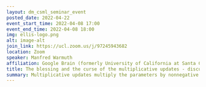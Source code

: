 ```yaml
---
layout: dm_csml_seminar_event
posted_date: 2022-04-22
event_start_time: 2022-04-08 17:00
event_end_time: 2022-04-08 18:00
img: ellis-logo.png
alt: image-alt
join_link: https://ucl.zoom.us/j/97245943682
location: Zoom
speaker: Manfred Warmuth
affiliation: Google Brain (formerly University of California at Santa Cruz)
title: The blessing and the curse of the multiplicative updates - discusses connections between in evolution and the multiplicative updates of online learning
summary: Multiplicative updates multiply the parameters by nonnegative factors. These updates are motivated by a Maximum Entropy Principle and they are prevalent in evolutionary processes where the parameters are for example concentrations of species and the factors are survival rates. The simplest such update is Bayes rule and we give an in vitro selection algorithm for RNA strands that implements this rule in the test tube where each RNA strand represents a different model. In one liter of the RNA soup there are approximately 10^15 different strands and therefore this is a rather high-dimensional implementation of Bayes rule. We investigate multiplicative updates for the purpose of learning online while processing a stream of examples. The "blessing" of these updates is that they learn very fast in the short term because the good parameters grow exponentially. However their "curse" is that they learn too fast and wipe out parameters too quickly. This can have a negative effect in the long term. We describe a number of methods developed in the realm of online learning that ameliorate the curse of the multiplicative updates. The methods make the algorithm robust against data that changes over time and prevent the currently good parameters from taking over. We also discuss how the curse is circumvented by nature. Surprisingly, some of nature's methods parallel the ones developed in Machine Learning, but Nature also has some additional tricks.
---
```


